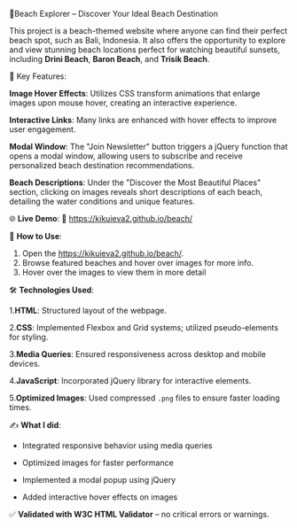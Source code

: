 🌴Beach Explorer – Discover Your Ideal Beach Destination

This project is a beach-themed website where anyone can find their perfect beach spot, such as Bali, Indonesia. 
It also offers the opportunity to explore and view stunning beach locations perfect for watching beautiful sunsets, including **Drini Beach**, **Baron Beach**, and **Trisik Beach**.

🔧 Key Features:

**Image Hover Effects**: Utilizes CSS transform animations that enlarge images upon mouse hover, creating an interactive experience.

**Interactive Links**: Many links are enhanced with hover effects to improve user engagement.

**Modal Window**: The "Join Newsletter" button triggers a jQuery function that opens a modal window, allowing users to subscribe and receive personalized beach destination recommendations.

**Beach Descriptions**: Under the "Discover the Most Beautiful Places" section, clicking on images reveals short descriptions of each beach, detailing the water conditions and unique features.

🌐 **Live Demo**: 
🔗 https://kikuieva2.github.io/beach/

🚀 **How to Use**:
1. Open the  https://kikuieva2.github.io/beach/.
2. Browse featured beaches and hover over images for more info.
3. Hover over the images to view them in more detail

🛠️ **Technologies Used**:

1.**HTML**: Structured layout of the webpage.

2.**CSS**: Implemented Flexbox and Grid systems; utilized pseudo-elements for styling.

3.**Media Queries**: Ensured responsiveness across desktop and mobile devices.

4.**JavaScript**: Incorporated jQuery library for interactive elements.

5.**Optimized Images**: Used compressed `.png` files to ensure faster loading times.

✍️ **What I did**: 

- Integrated responsive behavior using media queries

- Optimized images for faster performance

- Implemented a modal popup using jQuery

- Added interactive hover effects on images

✅ **Validated with W3C HTML Validator** – no critical errors or warnings.








